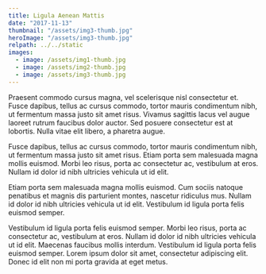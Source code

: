 ```yaml
---
title: Ligula Aenean Mattis
date: "2017-11-13"
thumbnail: "/assets/img3-thumb.jpg"
heroImage: "/assets/img3-thumb.jpg"
relpath: ../../static
images:
  - image: /assets/img1-thumb.jpg
  - image: /assets/img2-thumb.jpg
  - image: /assets/img3-thumb.jpg
---
```


Praesent commodo cursus magna, vel scelerisque nisl consectetur et. Fusce dapibus, tellus ac cursus commodo, tortor mauris condimentum nibh, ut fermentum massa justo sit amet risus. Vivamus sagittis lacus vel augue laoreet rutrum faucibus dolor auctor. Sed posuere consectetur est at lobortis. Nulla vitae elit libero, a pharetra augue.

Fusce dapibus, tellus ac cursus commodo, tortor mauris condimentum nibh, ut fermentum massa justo sit amet risus. Etiam porta sem malesuada magna mollis euismod. Morbi leo risus, porta ac consectetur ac, vestibulum at eros. Nullam id dolor id nibh ultricies vehicula ut id elit.

Etiam porta sem malesuada magna mollis euismod. Cum sociis natoque penatibus et magnis dis parturient montes, nascetur ridiculus mus. Nullam id dolor id nibh ultricies vehicula ut id elit. Vestibulum id ligula porta felis euismod semper.

Vestibulum id ligula porta felis euismod semper. Morbi leo risus, porta ac consectetur ac, vestibulum at eros. Nullam id dolor id nibh ultricies vehicula ut id elit. Maecenas faucibus mollis interdum. Vestibulum id ligula porta felis euismod semper. Lorem ipsum dolor sit amet, consectetur adipiscing elit. Donec id elit non mi porta gravida at eget metus.